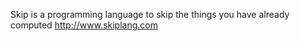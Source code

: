 Skip is a programming language to skip the things you have already computed http://www.skiplang.com
